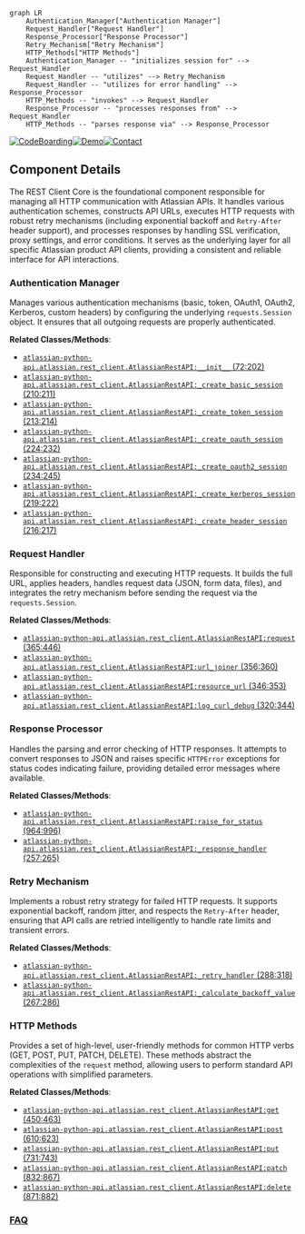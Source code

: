 ```mermaid
graph LR
    Authentication_Manager["Authentication Manager"]
    Request_Handler["Request Handler"]
    Response_Processor["Response Processor"]
    Retry_Mechanism["Retry Mechanism"]
    HTTP_Methods["HTTP Methods"]
    Authentication_Manager -- "initializes session for" --> Request_Handler
    Request_Handler -- "utilizes" --> Retry_Mechanism
    Request_Handler -- "utilizes for error handling" --> Response_Processor
    HTTP_Methods -- "invokes" --> Request_Handler
    Response_Processor -- "processes responses from" --> Request_Handler
    HTTP_Methods -- "parses response via" --> Response_Processor
```
[![CodeBoarding](https://img.shields.io/badge/Generated%20by-CodeBoarding-9cf?style=flat-square)](https://github.com/CodeBoarding/CodeBoarding)[![Demo](https://img.shields.io/badge/Try%20our-Demo-blue?style=flat-square)](https://www.codeboarding.org/demo)[![Contact](https://img.shields.io/badge/Contact%20us%20-%20contact@codeboarding.org-lightgrey?style=flat-square)](mailto:contact@codeboarding.org)

## Component Details

The REST Client Core is the foundational component responsible for managing all HTTP communication with Atlassian APIs. It handles various authentication schemes, constructs API URLs, executes HTTP requests with robust retry mechanisms (including exponential backoff and `Retry-After` header support), and processes responses by handling SSL verification, proxy settings, and error conditions. It serves as the underlying layer for all specific Atlassian product API clients, providing a consistent and reliable interface for API interactions.

### Authentication Manager
Manages various authentication mechanisms (basic, token, OAuth1, OAuth2, Kerberos, custom headers) by configuring the underlying `requests.Session` object. It ensures that all outgoing requests are properly authenticated.


**Related Classes/Methods**:

- <a href="https://github.com/atlassian-api/atlassian-python-api/blob/master/atlassian/rest_client.py#L72-L202" target="_blank" rel="noopener noreferrer">`atlassian-python-api.atlassian.rest_client.AtlassianRestAPI:__init__` (72:202)</a>
- <a href="https://github.com/atlassian-api/atlassian-python-api/blob/master/atlassian/rest_client.py#L210-L211" target="_blank" rel="noopener noreferrer">`atlassian-python-api.atlassian.rest_client.AtlassianRestAPI:_create_basic_session` (210:211)</a>
- <a href="https://github.com/atlassian-api/atlassian-python-api/blob/master/atlassian/rest_client.py#L213-L214" target="_blank" rel="noopener noreferrer">`atlassian-python-api.atlassian.rest_client.AtlassianRestAPI:_create_token_session` (213:214)</a>
- <a href="https://github.com/atlassian-api/atlassian-python-api/blob/master/atlassian/rest_client.py#L224-L232" target="_blank" rel="noopener noreferrer">`atlassian-python-api.atlassian.rest_client.AtlassianRestAPI:_create_oauth_session` (224:232)</a>
- <a href="https://github.com/atlassian-api/atlassian-python-api/blob/master/atlassian/rest_client.py#L234-L245" target="_blank" rel="noopener noreferrer">`atlassian-python-api.atlassian.rest_client.AtlassianRestAPI:_create_oauth2_session` (234:245)</a>
- <a href="https://github.com/atlassian-api/atlassian-python-api/blob/master/atlassian/rest_client.py#L219-L222" target="_blank" rel="noopener noreferrer">`atlassian-python-api.atlassian.rest_client.AtlassianRestAPI:_create_kerberos_session` (219:222)</a>
- <a href="https://github.com/atlassian-api/atlassian-python-api/blob/master/atlassian/rest_client.py#L216-L217" target="_blank" rel="noopener noreferrer">`atlassian-python-api.atlassian.rest_client.AtlassianRestAPI:_create_header_session` (216:217)</a>


### Request Handler
Responsible for constructing and executing HTTP requests. It builds the full URL, applies headers, handles request data (JSON, form data, files), and integrates the retry mechanism before sending the request via the `requests.Session`.


**Related Classes/Methods**:

- <a href="https://github.com/atlassian-api/atlassian-python-api/blob/master/atlassian/rest_client.py#L365-L446" target="_blank" rel="noopener noreferrer">`atlassian-python-api.atlassian.rest_client.AtlassianRestAPI:request` (365:446)</a>
- <a href="https://github.com/atlassian-api/atlassian-python-api/blob/master/atlassian/rest_client.py#L356-L360" target="_blank" rel="noopener noreferrer">`atlassian-python-api.atlassian.rest_client.AtlassianRestAPI:url_joiner` (356:360)</a>
- <a href="https://github.com/atlassian-api/atlassian-python-api/blob/master/atlassian/rest_client.py#L346-L353" target="_blank" rel="noopener noreferrer">`atlassian-python-api.atlassian.rest_client.AtlassianRestAPI:resource_url` (346:353)</a>
- <a href="https://github.com/atlassian-api/atlassian-python-api/blob/master/atlassian/rest_client.py#L320-L344" target="_blank" rel="noopener noreferrer">`atlassian-python-api.atlassian.rest_client.AtlassianRestAPI:log_curl_debug` (320:344)</a>


### Response Processor
Handles the parsing and error checking of HTTP responses. It attempts to convert responses to JSON and raises specific `HTTPError` exceptions for status codes indicating failure, providing detailed error messages where available.


**Related Classes/Methods**:

- <a href="https://github.com/atlassian-api/atlassian-python-api/blob/master/atlassian/rest_client.py#L964-L996" target="_blank" rel="noopener noreferrer">`atlassian-python-api.atlassian.rest_client.AtlassianRestAPI:raise_for_status` (964:996)</a>
- <a href="https://github.com/atlassian-api/atlassian-python-api/blob/master/atlassian/rest_client.py#L257-L265" target="_blank" rel="noopener noreferrer">`atlassian-python-api.atlassian.rest_client.AtlassianRestAPI:_response_handler` (257:265)</a>


### Retry Mechanism
Implements a robust retry strategy for failed HTTP requests. It supports exponential backoff, random jitter, and respects the `Retry-After` header, ensuring that API calls are retried intelligently to handle rate limits and transient errors.


**Related Classes/Methods**:

- <a href="https://github.com/atlassian-api/atlassian-python-api/blob/master/atlassian/rest_client.py#L288-L318" target="_blank" rel="noopener noreferrer">`atlassian-python-api.atlassian.rest_client.AtlassianRestAPI:_retry_handler` (288:318)</a>
- <a href="https://github.com/atlassian-api/atlassian-python-api/blob/master/atlassian/rest_client.py#L267-L286" target="_blank" rel="noopener noreferrer">`atlassian-python-api.atlassian.rest_client.AtlassianRestAPI:_calculate_backoff_value` (267:286)</a>


### HTTP Methods
Provides a set of high-level, user-friendly methods for common HTTP verbs (GET, POST, PUT, PATCH, DELETE). These methods abstract the complexities of the `request` method, allowing users to perform standard API operations with simplified parameters.


**Related Classes/Methods**:

- <a href="https://github.com/atlassian-api/atlassian-python-api/blob/master/atlassian/rest_client.py#L450-L463" target="_blank" rel="noopener noreferrer">`atlassian-python-api.atlassian.rest_client.AtlassianRestAPI:get` (450:463)</a>
- <a href="https://github.com/atlassian-api/atlassian-python-api/blob/master/atlassian/rest_client.py#L610-L623" target="_blank" rel="noopener noreferrer">`atlassian-python-api.atlassian.rest_client.AtlassianRestAPI:post` (610:623)</a>
- <a href="https://github.com/atlassian-api/atlassian-python-api/blob/master/atlassian/rest_client.py#L731-L743" target="_blank" rel="noopener noreferrer">`atlassian-python-api.atlassian.rest_client.AtlassianRestAPI:put` (731:743)</a>
- <a href="https://github.com/atlassian-api/atlassian-python-api/blob/master/atlassian/rest_client.py#L832-L867" target="_blank" rel="noopener noreferrer">`atlassian-python-api.atlassian.rest_client.AtlassianRestAPI:patch` (832:867)</a>
- <a href="https://github.com/atlassian-api/atlassian-python-api/blob/master/atlassian/rest_client.py#L871-L882" target="_blank" rel="noopener noreferrer">`atlassian-python-api.atlassian.rest_client.AtlassianRestAPI:delete` (871:882)</a>




### [FAQ](https://github.com/CodeBoarding/GeneratedOnBoardings/tree/main?tab=readme-ov-file#faq)